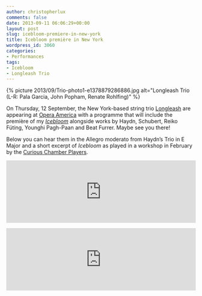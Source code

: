 ```yaml
---
author: christopherlux
comments: false
date: 2013-09-11 06:06:29+00:00
layout: post
slug: icebloom-premiere-in-new-york
title: Icebloom première in New York
wordpress_id: 3060
categories:
- Performances
tags:
- Icebloom
- Longleash Trio
---
```


{% picture 2013/09/Trio-photo1-e1378879286886.jpg alt="Longleash Trio (L-R: Pala Garcia, John Popham, Renate Rohlfing)" %}

On Thursday, 12 September, the New York-based string trio [Longleash](http://longleashtrio.com) are appearing at [Opera America](http://www.operaamerica.org/) with a programme that will include the première of my [_Icebloom_](http://www.chrisswithinbank.net/2012/05/icebloom/) alongside works by Haydn, Schubert, Reiko Füting, Younghi Pagh-Paan and Beat Furrer. Maybe see you there!

Below you can hear them in the Allegro moderato from Haydn’s Trio in E Major and a short excerpt of _Icebloom_ as played in a workshop in February by the [Curious Chamber Players](http://www.curiouschamberplayers.com/).

<p><iframe src="https://w.soundcloud.com/player/?url=http%3A%2F%2Fapi.soundcloud.com%2Ftracks%2F96518024&amp;color=77101c&amp;auto_play=false&amp;show_artwork=true" height="166" width="100%" frameborder="no" scrolling="no"></iframe></p>

<p><iframe src="https://w.soundcloud.com/player/?url=http%3A%2F%2Fapi.soundcloud.com%2Ftracks%2F82397110&amp;color=77101c&amp;auto_play=false&amp;show_artwork=true" height="166" width="100%" frameborder="no" scrolling="no"></iframe></p>
